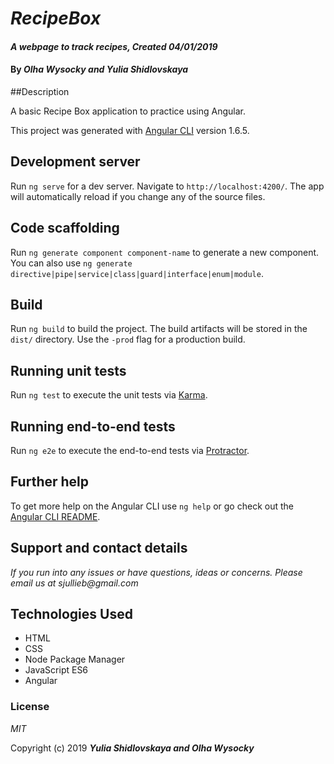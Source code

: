 # _RecipeBox_

#### _A webpage to track recipes, Created 04/01/2019_

#### By _**Olha Wysocky and Yulia Shidlovskaya**_

##Description

A basic Recipe Box application to practice using Angular.

This project was generated with [Angular CLI](https://github.com/angular/angular-cli) version 1.6.5.

## Development server

Run `ng serve` for a dev server. Navigate to `http://localhost:4200/`. The app will automatically reload if you change any of the source files.

## Code scaffolding

Run `ng generate component component-name` to generate a new component. You can also use `ng generate directive|pipe|service|class|guard|interface|enum|module`.

## Build

Run `ng build` to build the project. The build artifacts will be stored in the `dist/` directory. Use the `-prod` flag for a production build.

## Running unit tests

Run `ng test` to execute the unit tests via [Karma](https://karma-runner.github.io).

## Running end-to-end tests

Run `ng e2e` to execute the end-to-end tests via [Protractor](http://www.protractortest.org/).

## Further help

To get more help on the Angular CLI use `ng help` or go check out the [Angular CLI README](https://github.com/angular/angular-cli/blob/master/README.md).

## Support and contact details

_If you run into any issues or have questions, ideas or concerns. Please email us at sjullieb@gmail.com_

## Technologies Used

* HTML
* CSS
* Node Package Manager
* JavaScript ES6
* Angular

### License

*MIT*

Copyright (c) 2019 **_Yulia Shidlovskaya and Olha Wysocky_**
